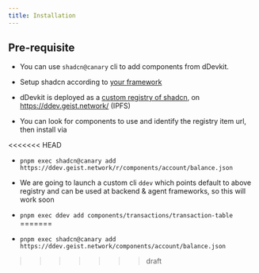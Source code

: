 ```yaml
---
title: Installation
---
```



## Pre-requisite
- You can use `shadcn@canary` cli  to add components from dDevkit. 

- Setup shadcn according to [your framework](https://ui.shadcn.com/docs/installation)



- dDevkit is deployed as a [custom registry of shadcn](https://ui.shadcn.com/docs/registry), on https://ddev.geist.network/ (IPFS) 

- You can look for components to use and identify the registry item url, then install via

<<<<<<< HEAD
- `pnpm exec shadcn@canary add https://ddev.geist.network/r/components/account/balance.json`

- We are going to launch a custom cli `ddev` which points default to above registry and can be used at backend & agent frameworks, so this will work soon

- `pnpm exec ddev add components/transactions/transaction-table`
=======
- `pnpm exec shadcn@canary add https://ddev.geist.network/components/account/balance.json`
>>>>>>> draft
